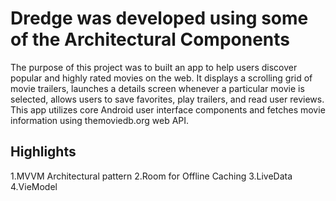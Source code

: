 # Dredge was developed using some of the Architectural Components
The purpose of this project was to built an app to help users discover popular and highly rated movies on the web.
It displays a scrolling grid of movie trailers, launches a details screen whenever a particular movie is selected,
allows users to save favorites, play trailers, and read user reviews.
This app utilizes core Android user interface components and fetches movie information using themoviedb.org web API.

## Highlights
1.MVVM Architectural pattern
2.Room for Offline Caching
3.LiveData
4.VieModel



